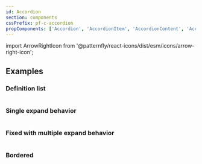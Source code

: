 ```yaml
---
id: Accordion
section: components
cssPrefix: pf-c-accordion
propComponents: ['Accordion', 'AccordionItem', 'AccordionContent', 'AccordionToggle', AccordionExpandableContentBody]
---
```


import ArrowRightIcon from '@patternfly/react-icons/dist/esm/icons/arrow-right-icon';

## Examples

### Definition list

```ts file="./AccordionDefinitionList.tsx"
```

### Single expand behavior

```ts file="./AccordionSingleExpandBehavior.tsx"
```

### Fixed with multiple expand behavior

```ts file="./AccordionFixedWithMultipleExpandBehavior.tsx"
```

### Bordered

```ts file="./AccordionBordered.tsx"
```
